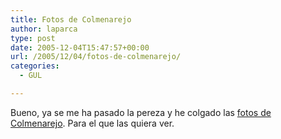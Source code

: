```yaml
---
title: Fotos de Colmenarejo
author: laparca
type: post
date: 2005-12-04T15:47:57+00:00
url: /2005/12/04/fotos-de-colmenarejo/
categories:
  - GUL

---
```

Bueno, ya se me ha pasado la pereza y he colgado las <a target="_blank" href="http://blog.laparca.es/galerias/reunion-colmenarejo/index.html">fotos de Colmenarejo</a>. Para el que las quiera ver.